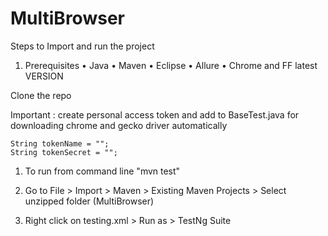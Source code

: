 # MultiBrowser

Steps to Import and run the project

1.	Prerequisites
•	Java
•	Maven
•	Eclipse
•	Allure
•	Chrome and FF latest VERSION

Clone the repo 

Important : create personal access token and add to BaseTest.java for downloading chrome and gecko driver automatically

	String tokenName = "";
	String tokenSecret = "";

1. To run from command line "mvn test"

2. Go to File > Import > Maven > Existing Maven Projects > Select unzipped folder (MultiBrowser)

3. Right click on testing.xml > Run as > TestNg Suite
